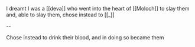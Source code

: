 I dreamt I was a [[deva]] 
  who went into the heart of [[Moloch]]
  to slay them
  and, able to slay them, chose instead to [[_]]

--

Chose instead to drink their blood,
      and in doing so became them

